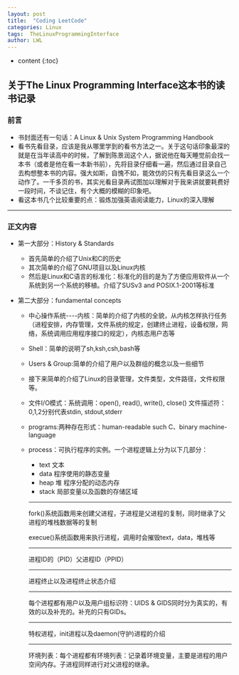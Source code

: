 ```yaml
---
layout: post
title:  "Coding LeetCode"
categories: Linux
tags:  TheLinuxProgrammingInterface
author: LWL
---
```


* content
{:toc}
## 关于The Linux Programming Interface这本书的读书记录

### 前言

- 书封面还有一句话：A Linux & Unix System Programming Handbook
- 看书先看目录，应该是我从哪里学到的看书方法之一。关于这句话印象最深的就是在当年读高中的时候，了解到陈景润这个人，据说他在每天睡觉前会找一本书（或者是他在看一本新书前），先将目录仔细看一遍，然后通过目录自己去构想整本书的内容。强大如斯，自愧不如，能效仿的只有先看目录这么一个动作了。一千多页的书，其实光看目录再试图加以理解对于我来讲就要耗费好一段时间，不谈记住，有个大概的模糊的印象吧。
- 看这本书几个比较重要的点：锻炼加强英语阅读能力，Linux的深入理解

---

### 正文内容

- 第一大部分：History & Standards
  - 首先简单的介绍了Unix和C的历史
  - 其次简单的介绍了GNU项目以及Linux内核
  - 然后是Linux和C语言的标准化：标准化的目的是为了方便应用软件从一个系统到另一个系统的移植。介绍了SUSv3 and POSIX.1-2001等标准

- 第二大部分：fundamental concepts

  - 中心操作系统----内核：简单的介绍了内核的全貌，从内核怎样执行任务（进程安排，内存管理，文件系统的规定，创建终止进程，设备权限，网络，系统调用应用程序接口的规定），内核态用户态等

  - Shell：简单的说明了sh,ksh,csh,bash等

  - Users & Group:简单的介绍了用户以及群组的概念以及一些细节

  - 接下来简单的介绍了Linux的目录管理，文件类型，文件路径，文件权限等。

  - 文件I/O模式：系统调用：open(), read(), write(), close() 文件描述符：0,1,2分别代表stdin, stdout,stderr

  - programs:两种存在形式：human-readable such C、binary machine-language

  - process：可执行程序的实例。一个进程逻辑上分为以下几部分：

    - text 文本
    - data 程序使用的静态变量
    - heap 堆 程序分配的动态内存
    - stack 局部变量以及函数的存储区域

    ---

    fork()系统函数用来创建父进程，子进程是父进程的复制，同时继承了父进程的堆栈数据等的复制

    execue()系统函数用来执行进程，调用时会摧毁text，data，堆栈等

    ---

    进程ID的（PID）父进程ID（PPID）

    ---

    进程终止以及进程终止状态介绍

    ---

    每个进程都有用户以及用户组标识符：UIDS & GIDS同时分为真实的，有效的以及补充的。补充的只有GIDs。

    ---

    特权进程，init进程以及daemon(守护)进程的介绍

    ---

    环境列表：每个进程都有环境列表：记录着环境变量，主要是进程的用户空间内存。子进程同样进行对父进程的继承。

    






